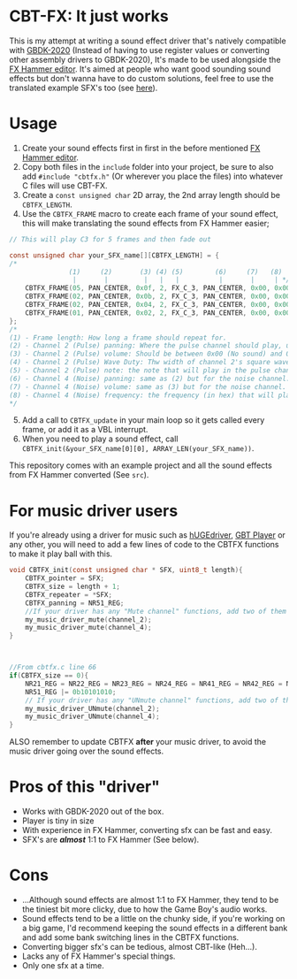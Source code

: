 
# CBT-FX: It just works
This is my attempt at writing a sound effect driver that's natively compatible with [GBDK-2020](https://github.com/gbdk-2020/gbdk-2020/) (Instead of having to use register values or converting other assembly drivers to GBDK-2020), It's made to be used alongside the [FX Hammer editor](https://www.pouet.net/prod.php?which=17337). It's aimed at people who want good sounding sound effects but don't wanna have to do custom solutions, feel free to use the translated example SFX's too (see [here](https://github.com/datguywitha3ds/CBT-FX/blob/26282e0e63d0cdbda31acf8a2430c4651243244e/src/main.c#L15)).

# Usage
1. Create your sound effects first in first in the before mentioned [FX Hammer editor](https://www.pouet.net/prod.php?which=17337).
 2. Copy both files in the `include` folder into your project, be sure to also add `#include "cbtfx.h"` (Or wherever you place the files) into whatever C files will use CBT-FX.
 3. Create a `const unsigned char` 2D array, the 2nd array length should be `CBTFX_LENGTH`.
 4. Use the `CBTFX_FRAME` macro to create each frame of your sound effect, this will make translating the sound effects from FX Hammer easier;
``` c
// This will play C3 for 5 frames and then fade out

const unsigned char your_SFX_name[][CBTFX_LENGTH] = { 
/*
               (1)     (2)       (3) (4) (5)        (6)     (7)   (8)
                |       |         |   |   |          |       |     | */
    CBTFX_FRAME(05, PAN_CENTER, 0x0f, 2, FX_C_3, PAN_CENTER, 0x00, 0x00),
    CBTFX_FRAME(02, PAN_CENTER, 0x0b, 2, FX_C_3, PAN_CENTER, 0x00, 0x00),
    CBTFX_FRAME(02, PAN_CENTER, 0x04, 2, FX_C_3, PAN_CENTER, 0x00, 0x00),
    CBTFX_FRAME(01, PAN_CENTER, 0x02, 2, FX_C_3, PAN_CENTER, 0x00, 0x00)
};
/*
(1) - Frame length: How long a frame should repeat for.
(2) - Channel 2 (Pulse) panning: Where the pulse channel should play, use the PAN_CENTER, PAN_LEFT and PAN_RIGHT macros.
(3) - Channel 2 (Pulse) volume: Should be between 0x00 (No sound) and 0x0f (Full volume).
(4) - Channel 2 (Pulse) Wave Duty: Thw width of channel 2's square wave, 0 (%12.5), 1 (%25), 2 (%50) or 3 (%75).
(5) - Channel 2 (Pulse) note: the note that will play in the pulse channel, CBTFX has macros for each note ranging from FX_C_0 to FX_B_5.
(6) - Channel 4 (Noise) panning: same as (2) but for the noise channel.
(7) - Channel 4 (Noise) volume: same as (3) but for the noise channel.
(8) - Channel 4 (Noise) frequency: the frequency (in hex) that will play in the noise channel.
*/
```
5. Add a call to `CBTFX_update` in your main loop so it gets called every frame, or add it as a VBL interrupt.
6. When you need to play a sound effect, call `CBTFX_init(&your_SFX_name[0][0], ARRAY_LEN(your_SFX_name))`.

This repository comes with an example project and all the sound effects from FX Hammer converted (See `src`).

# For music driver users
If you're already using a driver for music such as [hUGEdriver](https://github.com/SuperDisk/hUGEDriver), [GBT Player](https://github.com/AntonioND/gbt-player/tree/master/legacy_gbdk) or any other, you will need to add a few lines of code to the CBTFX functions to make it play ball with this.
```c
void CBTFX_init(const unsigned char * SFX, uint8_t length){
    CBTFX_pointer = SFX;
    CBTFX_size = length + 1;
    CBTFX_repeater = *SFX;
    CBTFX_panning = NR51_REG;
    //If your driver has any "Mute channel" functions, add two of them here for channel 2 and 4, something like:
    my_music_driver_mute(channel_2);
    my_music_driver_mute(channel_4);
}



//From cbtfx.c line 66
if(CBTFX_size == 0){
    NR21_REG = NR22_REG = NR23_REG = NR24_REG = NR41_REG = NR42_REG = NR43_REG = NR44_REG = 0;
    NR51_REG |= 0b10101010;
    // If your driver has any "UNmute channel" functions, add two of them for channel 2 and 4.
    my_music_driver_UNmute(channel_2);
    my_music_driver_UNmute(channel_4);
}
```

ALSO remember to update CBTFX **after** your music driver, to avoid the music driver going over the sound effects.

# Pros of this "driver"
- Works with GBDK-2020 out of the box.
- Player is tiny in size
- With experience in FX Hammer, converting sfx can be fast and easy.
- SFX's are ***almost*** 1:1 to FX Hammer (See below).
# Cons
- ...Although sound effects are almost 1:1 to FX Hammer, they tend to be the tiniest bit more clicky, due to how the Game Boy's audio works.
- Sound effects tend to be a little on the chunky side, if you're working on a big game, I'd recommend keeping the sound effects in a different bank and add some bank switching lines in the CBTFX functions.
- Converting bigger sfx's can be tedious, almost CBT-like (Heh...).
- Lacks any of FX Hammer's special things.
- Only one sfx at a time.
